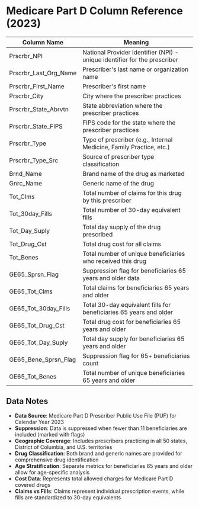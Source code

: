 # Medicare Part D Column Reference (2023)

| Column Name              | Meaning                                                                      |
|--------------------------|------------------------------------------------------------------------------|
| Prscrbr_NPI             | National Provider Identifier (NPI) - unique identifier for the prescriber   |
| Prscrbr_Last_Org_Name   | Prescriber's last name or organization name                                  |
| Prscrbr_First_Name      | Prescriber's first name                                                      |
| Prscrbr_City            | City where the prescriber practices                                          |
| Prscrbr_State_Abrvtn    | State abbreviation where the prescriber practices                            |
| Prscrbr_State_FIPS      | FIPS code for the state where the prescriber practices                       |
| Prscrbr_Type            | Type of prescriber (e.g., Internal Medicine, Family Practice, etc.)         |
| Prscrbr_Type_Src        | Source of prescriber type classification                                     |
| Brnd_Name               | Brand name of the drug as marketed                                           |
| Gnrc_Name               | Generic name of the drug                                                     |
| Tot_Clms                | Total number of claims for this drug by this prescriber                     |
| Tot_30day_Fills         | Total number of 30-day equivalent fills                                     |
| Tot_Day_Suply           | Total day supply of the drug prescribed                                      |
| Tot_Drug_Cst            | Total drug cost for all claims                                              |
| Tot_Benes               | Total number of unique beneficiaries who received this drug                 |
| GE65_Sprsn_Flag         | Suppression flag for beneficiaries 65 years and older data                  |
| GE65_Tot_Clms           | Total claims for beneficiaries 65 years and older                           |
| GE65_Tot_30day_Fills    | Total 30-day equivalent fills for beneficiaries 65 years and older         |
| GE65_Tot_Drug_Cst       | Total drug cost for beneficiaries 65 years and older                        |
| GE65_Tot_Day_Suply      | Total day supply for beneficiaries 65 years and older                       |
| GE65_Bene_Sprsn_Flag    | Suppression flag for 65+ beneficiaries count                                |
| GE65_Tot_Benes          | Total number of unique beneficiaries 65 years and older                     |

## Data Notes

- **Data Source**: Medicare Part D Prescriber Public Use File (PUF) for Calendar Year 2023
- **Suppression**: Data is suppressed when fewer than 11 beneficiaries are included (marked with flags)
- **Geographic Coverage**: Includes prescribers practicing in all 50 states, District of Columbia, and U.S. territories
- **Drug Classification**: Both brand and generic names are provided for comprehensive drug identification
- **Age Stratification**: Separate metrics for beneficiaries 65 years and older allow for age-specific analysis
- **Cost Data**: Represents total allowed charges for Medicare Part D covered drugs
- **Claims vs Fills**: Claims represent individual prescription events, while fills are standardized to 30-day equivalents

